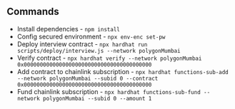 ## Commands

- Install dependencies - `npm install`
- Config secured environment - `npx env-enc set-pw`
- Deploy interview contract - `npx hardhat run scripts/deploy/interview.js --network polygonMumbai`
- Verify contract - `npx hardhat verify --network polygonMumbai 0x0000000000000000000000000000000000000000`
- Add contract to chainlink subscription - `npx hardhat functions-sub-add --network polygonMumbai --subid 0 --contract 0x0000000000000000000000000000000000000000`
- Fund chainlink subscription - `npx hardhat functions-sub-fund --network polygonMumbai --subid 0 --amount 1`
